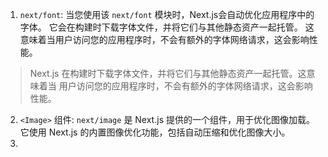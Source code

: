 1. `next/font`: 当您使用该 `next/font` 模块时，Next.js会自动优化应用程序中的字体。
   它会在构建时下载字体文件，并将它们与其他静态资产一起托管。
   这意味着当用户访问您的应用程序时，不会有额外的字体网络请求，这会影响性能。

> Next.js 在构建时下载字体文件，并将它们与其他静态资产一起托管。这意味着当
> 用户访问您的应用程序时，不会有额外的字体网络请求，这会影响性能。

2. `<Image>` 组件: `next/image` 是 Next.js 提供的一个组件，用于优化图像加载。
   它使用 Next.js 的内置图像优化功能，包括自动压缩和优化图像大小。
3.
